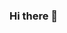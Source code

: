 ### Hi there 👋

<!--
**Netamma/Netamma** is a ✨ _special_ ✨ repository because its `README.md` (this file) appears on your GitHub profile.

[![Netamma's GitHub stats](https://github-readme-stats.vercel.app/api?username=Netamma)](https://github.com/anuraghazra/github-readme-stats)
Here are some ideas to get you started:

- 🔭 I’m currently working on ...
- 🌱 I’m currently learning ...
- 👯 I’m looking to collaborate on ...
- 🤔 I’m looking for help with ...
- 💬 Ask me about ...
- 📫 How to reach me: ...
- 😄 Pronouns: ...
- ⚡ Fun fact: ...
-->
